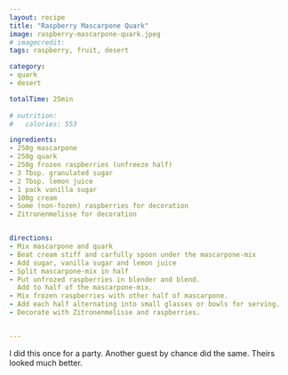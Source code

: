 ```yaml
---
layout: recipe
title: "Raspberry Mascarpone Quark"
image: raspberry-mascarpone-quark.jpeg
# imagecredit: 
tags: raspberry, fruit, desert

category: 
- quark
- desert

totalTime: 25min
  
# nutrition:
#   calories: 553

ingredients:
- 250g mascarpone
- 250g quark
- 250g frozen raspberries (unfreeze half)
- 3 Tbsp. granulated sugar
- 2 Tbsp. lemon juice
- 1 pack vanilla sugar
- 100g cream
- Some (non-fozen) raspberries for decoration
- Zitronenmelisse for decoration


directions:
- Mix mascarpone and quark
- Beat cream stiff and carfully spoon under the mascarpone-mix
- Add sugar, vanilla sugar and lemon juice
- Split mascarpone-mix in half
- Put unfrozed raspberries in blender and blend.
  Add to half of the mascarpone-mix.
- Mix frozen raspberries with other half of mascarpone.
- Add each half alternating into small glasses or bowls for serving.
- Decorate with Zitronenmelisse and raspberries. 


---
```


I did this once for a party. 
Another guest by chance did the same. 
Theirs looked much better.
